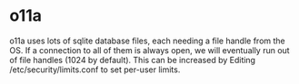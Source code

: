 # o11a

o11a uses lots of sqlite database files, each needing a file handle from the OS. If a connection to all of them
is always open, we will eventually run out of file handles (1024 by default). This can be increased by Editing /etc/security/limits.conf to set per-user limits.